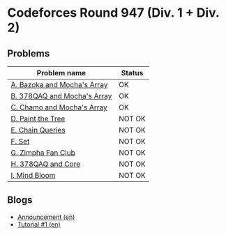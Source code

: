 # Codeforces Round 947 (Div. 1 + Div. 2)

## Problems

|Problem name|Status|
|------------|---------|
| [A. Bazoka and Mocha's Array](problems/A._Bazoka_and_Mocha's_Array.md)|OK|
| [B. 378QAQ and Mocha's Array](problems/B._378QAQ_and_Mocha's_Array.md)|OK|
| [C. Chamo and Mocha's Array](problems/C._Chamo_and_Mocha's_Array.md)|OK|
| [D. Paint the Tree](problems/D._Paint_the_Tree.md)|NOT OK|
| [E. Chain Queries](problems/E._Chain_Queries.md)|NOT OK|
| [F. Set](problems/F._Set.md)|NOT OK|
| [G. Zimpha Fan Club](problems/G._Zimpha_Fan_Club.md)|NOT OK|
| [H. 378QAQ and Core](problems/H._378QAQ_and_Core.md)|NOT OK|
| [I. Mind Bloom](problems/I._Mind_Bloom.md)|NOT OK|
## Blogs

- [Announcement (en)](blogs/Announcement_(en).md)
- [Tutorial #1 (en)](blogs/Tutorial_1_(en).md)
